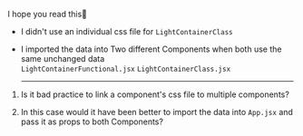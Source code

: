 I hope you read this🤞<br>

- I didn't use an individual css file for `LightContainerClass`

- I imported the data into Two different Components when both use the same unchanged data
  <br>
  `LightContainerFunctional.jsx`
  `LightContainerClass.jsx`

  ***

1. Is it bad practice to link a component's css file to multiple components?

2. In this case would it have been better to import the data into `App.jsx` and pass it as props to both Components?
